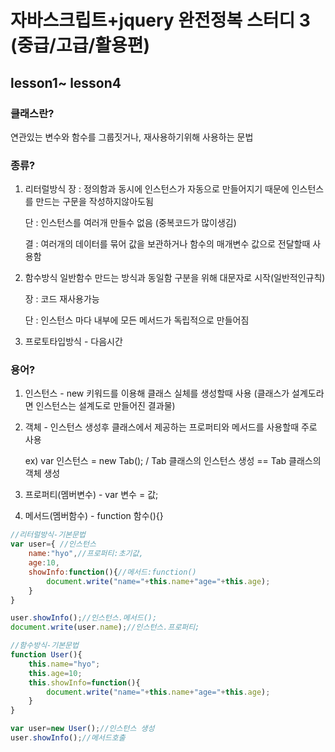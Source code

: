 # 자바스크립트+jquery 완전정복 스터디 3 (중급/고급/활용편)

## lesson1~ lesson4 

### **클래스란**?

연관있는 변수와 함수를 그룹짓거나, 재사용하기위해 사용하는 문법

### **종류**?

1. 리터럴방식 
   장 : 정의함과 동시에 인스턴스가 자동으로 만들어지기 때문에 인스턴스를 만드는 구문을 작성하지않아도됨 

   단 : 인스턴스를 여러개 만들수 없음 (중복코드가 많이생김)

   결 : 여러개의 데이터를 묶어 값을 보관하거나 함수의 매개변수 값으로 전달할때 사용함

2. 함수방식 
   일반함수 만드는 방식과 동일함 구분을 위해 대문자로 시작(일반적인규칙)

   장 : 코드 재사용가능

   단 : 인스턴스 마다 내부에 모든 메서드가 독립적으로 만들어짐

3. 프로토타입방식  - 다음시간

### **용어**?

1. 인스턴스 - new 키워드를 이용해 클래스 실체를 생성할때 사용 (클래스가 설계도라면 인스턴스는 설계도로 만들어진 결과물)

2. 객체 - 인스턴스 생성후 클래스에서 제공하는 프로퍼티와 메서드를 사용할때 주로 사용 

   ex) var 인스턴스 = new Tab(); / Tab 클래스의 인스턴스 생성 == Tab 클래스의 객체 생성

3. 프로퍼티(멤버변수) - var 변수 = 값;

4. 메서드(멤버함수) -  function 함수(){}



```javascript
//리터럴방식-기본문법
var user={ //인스턴스
	name:"hyo",//프로퍼티:초기값,
	age:10,
	showInfo:function(){//메서드:function()
		document.write("name="+this.name+"age="+this.age);
	}
}

user.showInfo();//인스턴스.메서드();
document.write(user.name);//인스턴스.프로퍼티;

//함수방식-기본문법
function User(){
	this.name="hyo";
	this.age=10;
	this.showInfo=function(){
		document.write("name="+this.name+"age="+this.age);
	}
}

var user=new User();//인스턴스 생성
user.showInfo();//메서드호출

```
